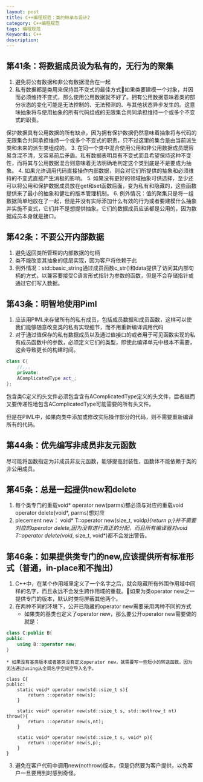 ```yaml
---
layout: post
title: C++编程规范：类的继承与设计2
category: C++编程规范
tags: 编程规范
Keywords: C++
description:
---
```

## 第41条：将数据成员设为私有的，无行为的聚集
1. 避免将公有数据和非公有数据混合在一起
2. 私有数据都是类用来保持其不变式的最佳方式如果类要建模一个对象，并因而必须维持不变式，那么使用公用数据就不好了。拥有公用数据意味着类的部分状态的变化可能是无法控制的、无法预测的、与其他状态异步发生的。这意味抽象将与使用抽象的所有代码组成的无限集合共同承担维持一个或多个不变式的职责。

保护数据具有公用数据的所有缺点，因为拥有保护数据仍然意味着抽象将与代码的无限集合共同承担维持一个或多个不变式的职责，只不过这里的集合是由当前派生类和未来的派生类组成的。
3. 在同一个类中混合使用公用和非公用数据成员既容易含混不清，又容易前后矛盾。私有数据表明具有不变式而且希望保持这种不变性，而将其与公用数据混合则意味着无法明确地判定这个类到底是不是要成为抽象。
4. 如果允许调用代码直接操作内部数据，则会对它们所提供的抽象和必须维持的不变式直接产生消极的影响。
5. 如果没有更好的领域抽象可供选择，至少还可以将公用和保护数据成员放在get和set函数后面，变为私有和隐藏的，这些函数提供来了最小的抽象和健壮的版本管理机制。
6. 例外情况：值的聚集只是将一组数据简单地放在了一起，但是并没有实际添加什么有效的行为或者要建模什么抽象并实施不变式，它们并不是想提供抽象。它们的数据成员应该都是公用的，因为数据成员本身就是接口。
## 第42条：不要公开内部数据
1. 避免返回类所管理的内部数据的句柄
2. 类不能改变其抽象的低层实现，因为客户将依赖于此
3. 例外情况：std::basic_string通过成员函数c_str()和data提供了访问其内部句柄的方式，以兼容要接受C语言形式指针为参数的函数，但是不会存储指针或通过它们写入数据。
## 第43条：明智地使用Piml
1. 应该用PIML来存储所有的私有成员，包括成员数据和成员函数，这样可以使我们能够随意改变类的私有实现细节，而不用重新编译调用代码
2. 对于通过值保存的私有数据成员以及通过值接口的或者用于可见函数实现的私有成员函数中的参数，必须定义它们的类型，即使此编译单元中根本不需要，这会导致更长的构建时间。
``` c++
class C{
    //...
    private:
    AComplicatedType act_;
};
```
包含类C定义的头文件必须包含含有AComplicatedType定义的头文件，后者继而又要传递性地包含AComplicatedType可能需要的所有头文件。

但是在PIML中，如果向类中添加或修改实际操作部分的代码，则不需要重新编译所有的代码。
## 第44条：优先编写非成员非友元函数
尽可能将函数指定为非成员非友元函数，能够提高封装性，函数体不能依赖于类的非公用成员。
## 第45条：总是一起提供new和delete
1. 每个类专门的重载void* operator new(parms)都必须与对应的重载void operator delete(void*, parms)想对应
2. plecement new： void* T::operator new(size_t, void*p){return p;}并不需要对应的operator delete,因为没有进行真正的分配，而且所有编译器对void T::operator delete(void*, size_t, void*)都不会发出警告。
## 第46条：如果提供类专门的new,应该提供所有标准形式（普通，in-place和不抛出）
1. C++中，在某个作用域里定义了一个名字之后，就会隐藏所有外围作用域中同样的名字，而且永远不会发生跨作用域的重载。如果为类operator new之一提供专门的版本，默认时类将屏蔽其他两个。
2. 在两种不同的环境下，公开已隐藏的operator new需要采用两种不同的方式
    * 如果类的基类也定义了operator new，那么要公开operator new需要做的就是： 
``` c++
class C:public B{
public:
    using B::operator new;
} 
```
    * 如果没有基类版本或者基类没有定义operator new，就需要写一些短小的转送函数，因为无法通过using从全局名字空间空导入名字。
```
class C{
public:
    static void* operator new(std::size_t s){
        return ::operator new(s);
    }

    static void* operator new(std::size_t s, std::nothrow_t nt) throw(){
        return ::operator new(s,nt);
    }

    static void* operator new(std::size_t s, void* p){
        return ::operator new(s,p);
    }
}
```
3. 避免在客户代码中调用new(nothrow)版本，但是仍然要为客户提供，以免客户一旦要用到时感到奇怪。
